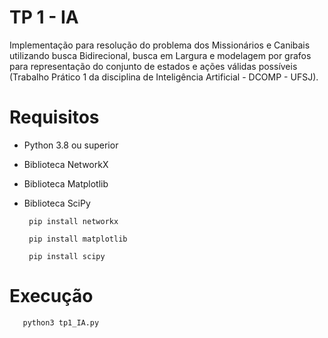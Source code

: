 # TP 1 - IA
Implementação para resolução do problema dos Missionários e Canibais utilizando busca Bidirecional, busca em Largura e modelagem por grafos para representação do conjunto de estados e ações válidas possíveis (Trabalho Prático 1 da disciplina de Inteligência Artificial - DCOMP - UFSJ).

# Requisitos
 
- Python 3.8 ou superior
 
- Biblioteca NetworkX

- Biblioteca Matplotlib

- Biblioteca SciPy
 
       pip install networkx
       
       pip install matplotlib
       
       pip install scipy

# Execução

       python3 tp1_IA.py
